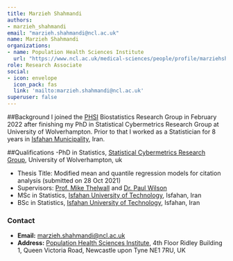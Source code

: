 ```yaml
---
title: Marzieh Shahmandi
authors:
- marzieh_shahmandi
email: "marzieh.shahmandi@ncl.ac.uk"
name: Marzieh Shahmandi
organizations:
- name: Population Health Sciences Institute
  url: "https://www.ncl.ac.uk/medical-sciences/people/profile/marziehshahmandi.html"
role: Research Associate
social:
- icon: envelope
  icon_pack: fas
  link: 'mailto:marzieh.shahmandi@ncl.ac.uk'
superuser: false
---
```

##Background 
I joined the [PHSI](https://www.ncl.ac.uk/medical-sciences/research/institutes/health-sciences/) Biostatistics Research Group in February 2022 after finishing my PhD in Statistical Cybermetrics Research Group at University of Wolverhampton. Prior to that I worked as a Statistician for 8 years in [Isfahan Municipality](https://isfahan.ir), Iran. 

##Qualifications 
-PhD in Statistics, [Statistical Cybermetrics Research Group](http://cybermetrics.wlv.ac.uk), University of Wolverhampton, uk
  - Thesis Title: Modified mean and quantile regression models for citation analysis (submitted on 28 Oct 2021)
  - Supervisors: [Prof. Mike Thelwall](http://www.scit.wlv.ac.uk/~cm1993/) and [Dr. Paul Wilson](https://researchers.wlv.ac.uk/PaulJWilson/about)
- MSc in Statistics, [Isfahan University of Technology](http://english.iut.ac.ir/), Isfahan, Iran
- BSc in Statistics, [Isfahan University of Technology](http://english.iut.ac.ir/), Isfahan, Iran


### Contact

- __Email:__ [marzieh.shahmandi@ncl.ac.uk](mailto:marzieh.shahmandi@ncl.ac.uk)
- __Address:__ [Population Health Sciences Institute](https://www.ncl.ac.uk/medical-sciences/research/institutes/health-sciences/), 4th Floor Ridley Building 1, Queen Victoria Road, Newcastle upon Tyne NE1 7RU, UK


